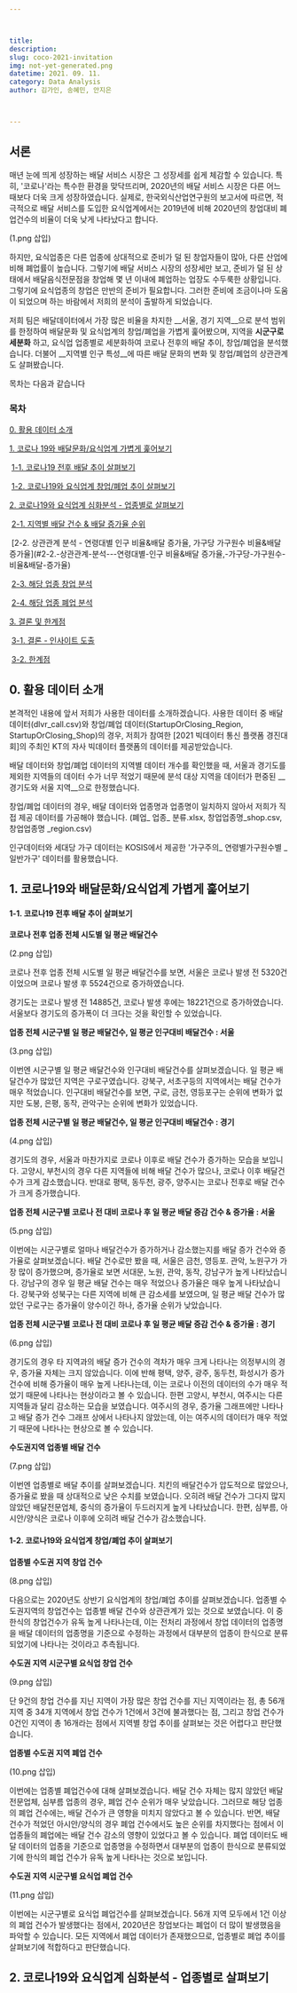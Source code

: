 ```yaml
---



title: 
description: 
slug: coco-2021-invitation
img: not-yet-generated.png
datetime: 2021. 09. 11.
category: Data Analysis
author: 김가인, 송혜민, 안지은



---
```




## 서론 

매년 눈에 띄게 성장하는 배달 서비스 시장은 그 성장세를 쉽게 체감할 수 있습니다. 특히, '코로나'라는 특수한 환경을 맞닥뜨리며, 2020년의 배달 서비스 시장은 다른 어느 때보다 더욱 크게 성장하였습니다. 실제로, 한국외식산업연구원의 보고서에 따르면, 적극적으로 배달 서비스를 도입한 요식업계에서는 2019년에 비해 2020년의 창업대비 폐업건수의 비율이 더욱 낮게 나타났다고 합니다.

(1.png 삽입)

하지만, 요식업종은 다른 업종에 상대적으로 준비가 덜 된 창업자들이 많아, 다른 산업에 비해 폐업률이 높습니다. 그렇기에 배달 서비스 시장의 성장세만 보고, 준비가 덜 된 상태에서 배달음식전문점을 창업해 몇 년 이내에 폐업하는 업장도 수두룩한 상황입니다. 그렇기에 요식업종의 창업은 만반의 준비가 필요합니다. 그러한 준비에 조금이나마 도움이 되었으며 하는 바람에서 저희의 분석이 출발하게 되었습니다.

저희 팀은 배달데이터에서 가장 많은 비율을 차지한 __서울, 경기 지역__으로 분석 범위를 한정하여 배달문화 및 요식업계의 창업/폐업을 가볍게 훑어봤으며, 지역을 __시군구로 세분화__ 하고, 요식업 업종별로 세분화하여 코로나 전후의 배달 추이, 창업/폐업을 분석했습니다. 더불어 __지역별 인구 특성__에 따른 배달 문화의 변화 및 창업/폐업의 상관관계도 살펴봤습니다.

목차는 다음과 같습니다

### 목차

[0. 활용 데이터 소개](#0.-활용-데이터-소개)

[1. 코로나 19와 배달문화/요식업계 가볍게 훑어보기](#1.-코로나19와-배달문화/요식업계-가볍게-훑어보기)

​	[1-1. 코로나19 전후 배달 추이 살펴보기](#1-1.-코로나19-전후-배달-추이-살펴보기)

​	[1-2. 코로나19와 요식업계 창업/폐업 추이 살펴보기](#1-2.-코로나19와-요식업계-창업/폐업-추이-살펴보기)

[2. 코로나19와 요식업계 심화분석 - 업종별로 살펴보기](#2.-코로나19와-요식업계-심화분석---업종별로-살펴보기)

​	[2-1. 지역별 배달 건수 & 배달 증가율 순위](#2-1.-지역별-배달-건수-&-배달-증가율-순위)

​	[2-2. 상관관계 분석 - 연령대별 인구 비율&배달 증가율, 가구당 가구원수 비율&배달 증가율](#2-2.-상관관계-분석---연령대별-인구 비율&배달 증가율,-가구당-가구원수-비율&배달-증가율)

​	[2-3. 해당 업종 창업 분석](#2-3.-해당-업종-창업-분석)

​	[2-4. 해당 업종 폐업 분석](#2-4.-해당-업종-폐업-분석)

[3. 결론 및 한계점](#3.-결론-및-한계점)

​	[3-1. 결론 - 인사이트 도출](#3-1.-결론---인사이트-도출)

​	[3-2. 한계점](#3-2.-한계점)



## 0. 활용 데이터 소개

본격적인 내용에 앞서 저희가 사용한 데이터를 소개하겠습니다. 사용한 데이터 중 배달 데이터(dlvr_call.csv)와 창업/폐업 데이터(StartupOrClosing_Region, StartupOrClosing_Shop)의 경우, 저희가 참여한 [2021 빅데이터 통신 플랫폼 경진대회]의 주최인 KT의 자사 빅데이터 플랫폼의 데이터를 제공받았습니다.

배달 데이터와 창업/폐업 데이터의 지역별 데이터 개수를 확인했을 때, 서울과 경기도를 제외한 지역들의 데이터 수가 너무 적었기 때문에 분석 대상 지역을  데이터가 편중된  __경기도와 서울 지역__으로 한정했습니다.

창업/폐업 데이터의 경우, 배달 데이터와 업종명과 업종명이 일치하지 않아서 저희가 직접 제공 데이터를 가공해야 했습니다. (폐업_ 업종_ 분류.xlsx, 창업업종명_shop.csv,  창업업종명 _region.csv) 

인구데이터와 세대당 가구 데이터는 KOSIS에서 제공한 '가구주의_ 연령별가구원수별 _ 일반가구' 데이터를 활용했습니다.



## 1. 코로나19와 배달문화/요식업계 가볍게 훑어보기

####  1-1. 코로나19 전후 배달 추이 살펴보기 

__코로나 전후 업종 전체 시도별 일 평균 배달건수__

(2.png 삽입)

코로나 전후 업종 전체 시도별 일 평균 배달건수를 보면, 서울은 코로나 발생 전  5320건이었으며 코로나 발생 후 5524건으로 증가하였습니다.

경기도는 코로나 발생 전 14885건, 코로나 발생 후에는 18221건으로 증가하였습니다. 서울보다 경기도의 증가폭이 더 크다는 것을 확인할 수 있었습니다.



__업종 전체 시군구별 일 평균 배달건수, 일 평균 인구대비 배달건수 : 서울__

(3.png 삽입)

이번엔 시군구별 일 평균 배달건수와 인구대비 배달건수를 살펴보겠습니다. 일 평균 배달건수가 많았던 지역은 구로구였습니다. 강북구, 서초구등의 지역에서는 배달 건수가 매우 적었습니다. 인구대비 배달건수를 보면, 구로, 금천, 영등포구는 순위에 변화가 없지만 도봉, 은평, 동작, 관악구는 순위에 변화가 있었습니다.



__업종 전체 시군구별 일 평균 배달건수, 일 평균 인구대비 배달건수 : 경기__

(4.png 삽입)

경기도의 경우, 서울과 마찬가지로 코로나 이후로 배달 건수가 증가하는 모습을 보입니다. 고양시, 부천시의 경우 다른 지역들에 비해 배달 건수가 많으나, 코로나 이후 배달건수가 크게 감소했습니다. 반대로 평택, 동두천, 광주, 양주시는 코로나 전후로 배달 건수가 크게 증가했습니다.



__업종 전체 시군구별 코로나 전 대비 코로나 후 일 평균 배달 증감 건수 & 증가율 : 서울__

(5.png 삽입)

이번에는 시군구별로 얼마나 배달건수가 증가하거나 감소했는지를 배달 증가 건수와 증가율로 살펴보겠습니다. 배달 건수로만 봤을 때, 서울은 금천, 영등포. 관악, 노원구가 가장 많이 증가했으며, 증가율로 보면 서대문, 노원, 관악, 동작, 강남구가 높게 나타났습니다. 강남구의 경우 일 평균 배달 건수는 매우 적었으나 증가율은 매우 높게 나타났습니다. 강북구와 성북구는 다른 지역에 비해 큰 감소세를 보였으며, 일 평균 배달 건수가 많았던 구로구는 증가율이 양수이긴 하나, 증가율 순위가 낮았습니다.



__업종 전체 시군구별 코로나 전 대비 코로나 후 일 평균 배달 증감 건수 & 증가율 : 경기__

(6.png 삽입)

경기도의 경우 타 지역과의 배달 증가 건수의 격차가 매우 크게 나타나는 의정부시의 경우, 증가율 자체는 크지 않았습니다. 이에 반해 평택, 양주, 광주, 동두천, 화성시가 증가 건수에 비해 증가율이 매우 높게 나타나는데, 이는 코로나 이전의 데이터의 수가 매우 적었기 때문에 나타나는 현상이라고 볼 수 있습니다.  한편 고양시, 부천시, 여주시는 다른 지역들과 달리 감소하는 모습을 보였습니다.  여주시의 경우, 증가율 그래프에만 나타나고 배달 증가 건수 그래프 상에서 나타나지 않았는데, 이는 여주시의 데이터가 매우 적었기 때문에 나타나는 현상으로 볼 수 있습니다.

 

__수도권지역 업종별 배달 건수__

(7.png 삽입)

이번엔 업종별로 배달 추이를 살펴보겠습니다. 치킨의 배달건수가 압도적으로 많았으나, 증가율로 봤을 때 상대적으로 낮은 수치를 보였습니다.  오히려 배달 건수가 그다지 많지 않았던 배달전문업체, 중식의 증가율이 두드러지게 높게 나타났습니다. 한편, 심부름, 아시안/양식은 코로나 이후에 오히려 배달 건수가 감소했습니다.



#### 1-2. 코로나19와 요식업계 창업/폐업 추이 살펴보기

__업종별 수도권 지역 창업 건수__

(8.png 삽입)

다음으로는 2020년도 상반기 요식업계의 창업/폐업 추이를 살펴보겠습니다. 업종별 수도권지역의  창업건수는 업종별 배달 건수와 상관관계가 있는 것으로 보였습니다.  이 중 한식의 창업건수가 유독 높게 나타나는데, 이는 전처리 과정에서 창업 데이터의 업종명을 배달 데이터의 업종명을 기준으로 수정하는 과정에서 대부분의 업종이 한식으로 분류되었기에 나타나는 것이라고 추측됩니다.



__수도권 지역 시군구별 요식업 창업 건수__

(9.png 삽입)

단 9건의 창업 건수를 지닌 지역이 가장 많은 창업 건수를 지닌 지역이라는 점, 총 56개 지역 중 34개 지역에서 창업 건수가 1건에서 3건에 불과했다는 점, 그리고 창업 건수가 0건인 지역이 총 16개라는 점에서 지역별 창업 추이를 살펴보는 것은 어렵다고 판단했습니다.



__업종별 수도권 지역 폐업 건수__

(10.png 삽입)

이번에는 업종별 폐업건수에 대해 살펴보겠습니다. 배달 건수 자체는 많지 않았던 배달전문업체, 심부름 업종의 경우, 폐업 건수 순위가 매우 낮았습니다. 그러므로 해당 업종의 폐업 건수에는, 배달 건수가 큰 영향을 미치지 않았다고 볼 수 있습니다.  반면, 배달 건수가 적었던 아시안/양식의 경우 폐업 건수에서도 높은 순위를 차지했다는 점에서 이 업종들의 폐업에는 배달 건수 감소의 영향이 있었다고 볼 수 있습니다. 폐업 데이터도 배달 데이터의 업종을 기준으로 업종명을 수정하면서 대부분의 업종이 한식으로 분류되었기에 한식의 폐업 건수가 유독 높게 나타나는 것으로 보입니다.



__수도권 지역 시군구별 요식업 폐업 건수__

(11.png 삽입)

이번에는 시군구별로 요식업 폐업건수를 살펴보겠습니다. 56개 지역 모두에서 1건 이상의 폐업 건수가 발생했다는 점에서, 2020년은 창업보다는 폐업이 더 많이 발생했음을 파악할 수 있습니다. 모든 지역에서 폐업 데이터가 존재했으므로, 업종별로  폐업 추이를 살펴보기에 적합하다고 판단했습니다.



## 2. 코로나19와 요식업계 심화분석 - 업종별로 살펴보기





